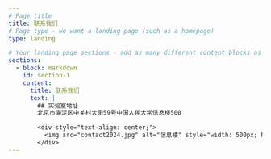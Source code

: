 ```yaml
---
# Page title
title: 联系我们
# Page type - we want a landing page (such as a homepage)
type: landing

# Your landing page sections - add as many different content blocks as you like
sections:
  - block: markdown
    id: section-1
    content:
      title: 联系我们
      text: |
        ## 实验室地址
        北京市海淀区中关村大街59号中国人民大学信息楼500

        <div style="text-align: center;">
          <img src="contact2024.jpg" alt="信息楼" style="width: 500px; height: auto;">
        </div>
---
```

